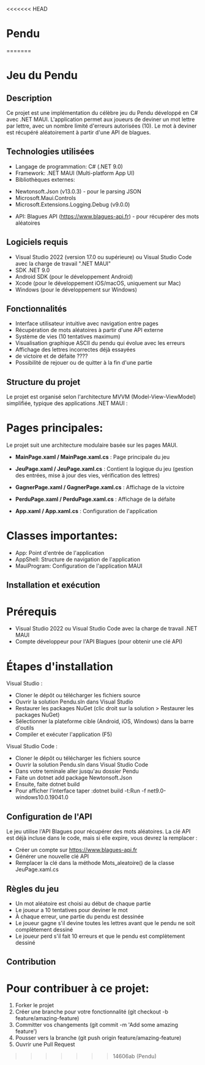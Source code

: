 <<<<<<< HEAD
# Pendu
=======
# Jeu du Pendu


## **Description**
Ce projet est une implémentation du célèbre jeu du Pendu développé en C# avec .NET MAUI. L'application permet aux joueurs de deviner un mot lettre par lettre, avec un nombre limité d'erreurs autorisées (10). Le mot à deviner est récupéré aléatoirement à partir d'une API de blagues.


## **Technologies utilisées**
- Langage de programmation: C# (.NET 9.0)
- Framework: .NET MAUI (Multi-platform App UI)
- Bibliothèques externes:

* Newtonsoft.Json (v13.0.3) - pour le parsing JSON
* Microsoft.Maui.Controls
* Microsoft.Extensions.Logging.Debug (v9.0.0)

- API: Blagues API (https://www.blagues-api.fr) - pour récupérer des mots aléatoires


## **Logiciels requis**

- Visual Studio 2022 (version 17.0 ou supérieure) ou Visual Studio Code avec la charge de travail ".NET MAUI"
- SDK .NET 9.0
- Android SDK (pour le développement Android)
- Xcode (pour le développement iOS/macOS, uniquement sur Mac)
- Windows (pour le développement sur Windows)


## **Fonctionnalités**

- Interface utilisateur intuitive avec navigation entre pages
- Récupération de mots aléatoires à partir d'une API externe
- Système de vies (10 tentatives maximum)
- Visualisation graphique ASCII du pendu qui évolue avec les erreurs
- Affichage des lettres incorrectes déjà essayées
- de victoire et de défaite ????
- Possibilité de rejouer ou de quitter à la fin d'une partie


## **Structure du projet**
Le projet est organisé selon l'architecture MVVM (Model-View-ViewModel) simplifiée, typique des applications .NET MAUI :


# Pages principales:

Le projet suit une architecture modulaire basée sur les pages MAUI.

- **MainPage.xaml / MainPage.xaml.cs** : Page principale du jeu

- **JeuPage.xaml / JeuPage.xaml.cs** : Contient la logique du jeu (gestion des entrées, mise à jour des vies, vérification des lettres)

- **GagnerPage.xaml / GagnerPage.xaml.cs** : Affichage de la victoire

- **PerduPage.xaml / PerduPage.xaml.cs** : Affichage de la défaite

- **App.xaml / App.xaml.cs** : Configuration de l'application


# Classes importantes:

- App: Point d'entrée de l'application
- AppShell: Structure de navigation de l'application
- MauiProgram: Configuration de l'application MAUI



## **Installation et exécution**

# Prérequis

- Visual Studio 2022 ou Visual Studio Code avec la charge de travail .NET MAUI
- Compte développeur pour l'API Blagues (pour obtenir une clé API)

# Étapes d'installation

Visual Studio :
- Cloner le dépôt ou télécharger les fichiers source
- Ouvrir la solution Pendu.sln dans Visual Studio
- Restaurer les packages NuGet (clic droit sur la solution > Restaurer les packages NuGet)
- Sélectionner la plateforme cible (Android, iOS, Windows) dans la barre d'outils
- Compiler et exécuter l'application (F5)

Visual Studio Code :
- Cloner le dépôt ou télécharger les fichiers source
- Ouvrir la solution Pendu.sln dans Visual Studio Code
- Dans votre teminale aller jusqu'au dossier Pendu
- Faite un dotnet add package Newtonsoft.Json
- Ensuite, faite dotnet build
- Pour afficher l'interface taper :dotnet build -t:Run -f net9.0-windows10.0.19041.0



## **Configuration de l'API**

Le jeu utilise l'API Blagues pour récupérer des mots aléatoires. La clé API est déjà incluse dans le code, mais si elle expire, vous devrez la remplacer :

- Créer un compte sur https://www.blagues-api.fr
- Générer une nouvelle clé API
- Remplacer la clé dans la méthode Mots_aleatoire() de la classe JeuPage.xaml.cs



## **Règles du jeu**

- Un mot aléatoire est choisi au début de chaque partie
- Le joueur a 10 tentatives pour deviner le mot
- À chaque erreur, une partie du pendu est dessinée
- Le joueur gagne s'il devine toutes les lettres avant que le pendu ne soit complètement dessiné
- Le joueur perd s'il fait 10 erreurs et que le pendu est complètement dessiné



## **Contribution**

# Pour contribuer à ce projet:

1. Forker le projet
2. Créer une branche pour votre fonctionnalité (git checkout -b feature/amazing-feature)
3. Committer vos changements (git commit -m 'Add some amazing feature')
4. Pousser vers la branche (git push origin feature/amazing-feature)
5. Ouvrir une Pull Request
>>>>>>> 14606ab (Pendu)

